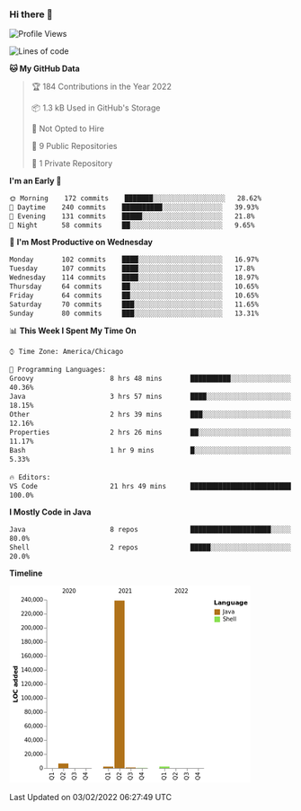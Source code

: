 ### Hi there 👋


<!--START_SECTION:waka-->
![Profile Views](http://img.shields.io/badge/Profile%20Views-0-blue)

![Lines of code](https://img.shields.io/badge/From%20Hello%20World%20I%27ve%20Written-251%20Thousand%20lines%20of%20code-blue)

**🐱 My GitHub Data** 

> 🏆 184 Contributions in the Year 2022
 > 
> 📦 1.3 kB Used in GitHub's Storage 
 > 
> 🚫 Not Opted to Hire
 > 
> 📜 9 Public Repositories 
 > 
> 🔑 1 Private Repository 
 > 
**I'm an Early 🐤** 

```text
🌞 Morning    172 commits    ███████░░░░░░░░░░░░░░░░░░   28.62% 
🌆 Daytime    240 commits    ██████████░░░░░░░░░░░░░░░   39.93% 
🌃 Evening    131 commits    █████░░░░░░░░░░░░░░░░░░░░   21.8% 
🌙 Night      58 commits     ██░░░░░░░░░░░░░░░░░░░░░░░   9.65%

```
📅 **I'm Most Productive on Wednesday** 

```text
Monday       102 commits    ████░░░░░░░░░░░░░░░░░░░░░   16.97% 
Tuesday      107 commits    ████░░░░░░░░░░░░░░░░░░░░░   17.8% 
Wednesday    114 commits    ████░░░░░░░░░░░░░░░░░░░░░   18.97% 
Thursday     64 commits     ██░░░░░░░░░░░░░░░░░░░░░░░   10.65% 
Friday       64 commits     ██░░░░░░░░░░░░░░░░░░░░░░░   10.65% 
Saturday     70 commits     ███░░░░░░░░░░░░░░░░░░░░░░   11.65% 
Sunday       80 commits     ███░░░░░░░░░░░░░░░░░░░░░░   13.31%

```


📊 **This Week I Spent My Time On** 

```text
⌚︎ Time Zone: America/Chicago

💬 Programming Languages: 
Groovy                   8 hrs 48 mins       ██████████░░░░░░░░░░░░░░░   40.36% 
Java                     3 hrs 57 mins       ████░░░░░░░░░░░░░░░░░░░░░   18.15% 
Other                    2 hrs 39 mins       ███░░░░░░░░░░░░░░░░░░░░░░   12.16% 
Properties               2 hrs 26 mins       ██░░░░░░░░░░░░░░░░░░░░░░░   11.17% 
Bash                     1 hr 9 mins         █░░░░░░░░░░░░░░░░░░░░░░░░   5.33%

🔥 Editors: 
VS Code                  21 hrs 49 mins      █████████████████████████   100.0%

```

**I Mostly Code in Java** 

```text
Java                     8 repos             ████████████████████░░░░░   80.0% 
Shell                    2 repos             █████░░░░░░░░░░░░░░░░░░░░   20.0%

```


**Timeline**

![Chart not found](https://raw.githubusercontent.com/powercasgamer/powercasgamer/master/charts/bar_graph.png) 


 Last Updated on 03/02/2022 06:27:49 UTC
<!--END_SECTION:waka-->
